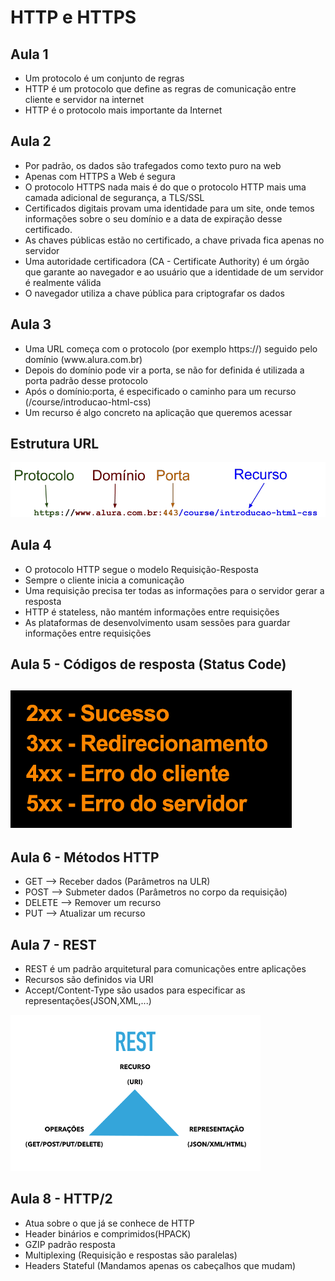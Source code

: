 <h1>HTTP e HTTPS</h1>

<h2>Aula 1</h2>
    <ul>
        <li>Um protocolo é um conjunto de regras</li>
        <li>HTTP é um protocolo que define as regras de comunicação entre cliente e servidor na internet</li>
        <li>HTTP é o protocolo mais importante da Internet</li>
    </ul>

<h2>Aula 2</h2>
    <ul>
        <li>Por padrão, os dados são trafegados como texto puro na web</li>
        <li>Apenas com HTTPS a Web é segura</li>
        <li>O protocolo HTTPS nada mais é do que o protocolo HTTP mais uma camada adicional de segurança, a TLS/SSL</li>
        <li>Certificados digitais provam uma identidade para um site, onde temos informações sobre o seu domínio e a data de expiração desse certificado.</li>
        <li>As chaves públicas estão no certificado, a chave privada fica apenas no servidor</li>
        <li>Uma autoridade certificadora (CA - Certificate Authority) é um órgão que garante ao navegador e ao usuário que a identidade de um servidor é realmente válida</li>
        <li>O navegador utiliza a chave pública para criptografar os dados</li>
    </ul>

<h2>Aula 3</h2>
    <ul>
        <li>Uma URL começa com o protocolo (por exemplo https://) seguido pelo domínio (www.alura.com.br)</li>
        <li>Depois do domínio pode vir a porta, se não for definida é utilizada a porta padrão desse protocolo</li>
        <li>Após o domínio:porta, é especificado o caminho para um recurso (/course/introducao-html-css)</li>
        <li>Um recurso é algo concreto na aplicação que queremos acessar</li>
    </ul>

<h2>Estrutura URL</h2>
    <img src='http-url.png'>

<h2>Aula 4</h2>
    <ul>
        <li>O protocolo HTTP segue o modelo Requisição-Resposta</li>
        <li>Sempre o cliente inicia a comunicação</li>
        <li>Uma requisição precisa ter todas as informações para o servidor gerar a resposta</li>
        <li>HTTP é stateless, não mantém informações entre requisições</li>
        <li>As plataformas de desenvolvimento usam sessões para guardar informações entre requisições</li>
    </ul>

<h2>Aula 5 - Códigos de resposta (Status Code)<h2>
    <img src='classe-http-2.png'>

<h2>Aula 6 - Métodos HTTP</h2>
    <ul>
        <li>GET --> Receber dados (Parâmetros na ULR)</li>
        <li>POST --> Submeter dados (Parâmetros no corpo da requisição)</li>
        <li>DELETE --> Remover um recurso</li>
        <li>PUT --> Atualizar um recurso</li>
    </ul>

<h2>Aula 7 - REST</h2>
    <ul>
        <li>REST é um padrão arquitetural para comunicações entre aplicações</li>
        <li>Recursos são definidos via URI</li>
        <li>Accept/Content-Type são usados para especificar as representações(JSON,XML,...)</li>
    </ul>
    <img src='imagem2-cap8-rest-http.png' height=250 width=400>

<h2>Aula 8 - HTTP/2</h2>
    <ul>
        <li>Atua sobre o que já se conhece de HTTP</li>
        <li>Header binários e comprimidos(HPACK)</li>
        <li>GZIP padrão resposta</li>
        <li>Multiplexing (Requisição e respostas são paralelas)</li>
        <li>Headers Stateful (Mandamos apenas os cabeçalhos que mudam)</li>
    </ul>